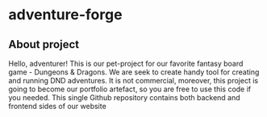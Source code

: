 # adventure-forge

## About project
Hello, adventurer! This is our pet-project for our favorite fantasy board game - Dungeons & Dragons. 
We are seek to create handy tool for creating and running DND adventures.
It is not commercial, moreover, this project is going to become our portfolio artefact, so you are free to use this code if you needed.
This single Github repository contains both backend and frontend sides of our website